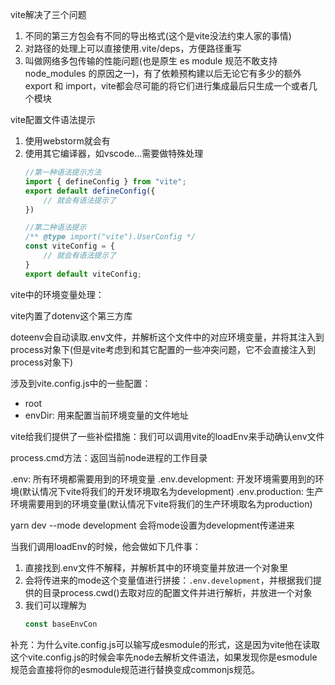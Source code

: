 vite解决了三个问题
1. 不同的第三方包会有不同的导出格式(这个是vite没法约束人家的事情)
2. 对路径的处理上可以直接使用.vite/deps，方便路径重写
3. 叫做网络多包传输的性能问题(也是原生 es module 规范不敢支持 node_modules 的原因之一)，有了依赖预构建以后无论它有多少的额外 export 和 import，vite都会尽可能的将它们进行集成最后只生成一个或者几个模块

vite配置文件语法提示
1. 使用webstorm就会有
2. 使用其它编译器，如vscode...需要做特殊处理
    ```js
    //第一种语法提示方法
    import { defineConfig } from "vite";
    export default defineConfig({
        // 就会有语法提示了
    })

    //第二种语法提示
    /** @type import("vite").UserConfig */
    const viteConfig = {
        // 就会有语法提示了
    }
    export default viteConfig;
    ```
vite中的环境变量处理：

vite内置了dotenv这个第三方库

doteenv会自动读取.env文件，并解析这个文件中的对应环境变量，并将其注入到process对象下(但是vite考虑到和其它配置的一些冲突问题，它不会直接注入到process对象下)

涉及到vite.config.js中的一些配置：
- root
- envDir: 用来配置当前环境变量的文件地址

vite给我们提供了一些补偿措施：我们可以调用vite的loadEnv来手动确认env文件

process.cmd方法：返回当前node进程的工作目录

.env: 所有环境都需要用到的环境变量
.env.development: 开发环境需要用到的环境(默认情况下vite将我们的开发环境取名为development)
.env.production: 生产环境需要用到的环境变量(默认情况下vite将我们的生产环境取名为production)

yarn dev --mode development 会将mode设置为development传递进来

当我们调用loadEnv的时候，他会做如下几件事：
1. 直接找到.env文件不解释，并解析其中的环境变量并放进一个对象里
2. 会将传进来的mode这个变量值进行拼接：```.env.development```，并根据我们提供的目录process.cwd()去取对应的配置文件并进行解析，并放进一个对象
3. 我们可以理解为
    ```js
    const baseEnvCon
    ```

补充：为什么vite.config.js可以输写成esmodule的形式，这是因为vite他在读取这个vite.config.js的时候会率先node去解析文件语法，如果发现你是esmodule规范会直接将你的esmodule规范进行替换变成commonjs规范。